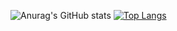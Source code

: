 ![Anurag's GitHub stats](https://github-readme-stats.vercel.app/api?username=My-Altt&show_icons=true&theme=gruvbox)
[![Top Langs](https://github-readme-stats.vercel.app/api/top-langs/?username=My-Altt&show_icons=true&theme=gruvbox)](https://github.com/anuraghazra/github-readme-stats)
